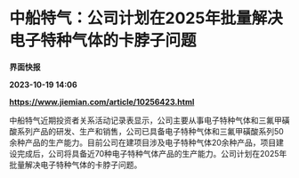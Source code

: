 # 中船特气：公司计划在2025年批量解决电子特种气体的卡脖子问题
**界面快报**

**2023-10-19 14:06**

**https://www.jiemian.com/article/10256423.html**

中船特气近期投资者关系活动记录表显示，公司主要从事电子特种气体和三氟甲磺酸系列产品的研发、生产和销售，公司已具备电子特种气体和三氟甲磺酸系列50余种产品的生产能力。目前公司在建项目涉及电子特种气体20余种产品，项目建设完成后，公司将具备近70种电子特种气体产品的生产能力。公司计划在2025年批量解决电子特种气体的卡脖子问题。